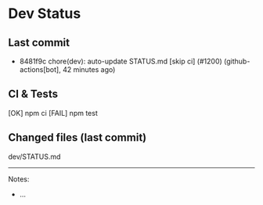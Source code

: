 # Dev Status

## Last commit
- 8481f9c chore(dev): auto-update STATUS.md [skip ci] (#1200) (github-actions[bot], 42 minutes ago)
## CI & Tests
[OK] npm ci
[FAIL] npm test

## Changed files (last commit)
dev/STATUS.md

---
Notes:
- ...
